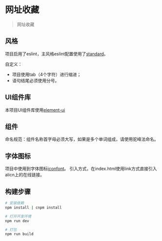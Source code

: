 # 网址收藏

> 网址收藏

## 风格
项目启用了eslint，主风格eslint配置使用了[standard](https://github.com/standard/standard/blob/master/docs/RULES-zhcn.md)。

自定义：
* 项目使用tab（4个字符）进行缩进；
* 语句结尾必须使用分号。

## UI组件库
本项目UI组件库使用[element-ui](http://element.eleme.io/#/zh-CN/)

## 组件
命名规范：组件名称首字母必须大写，如果是多个单词组成，请使用驼峰法命名。

## 字体图标
项目中使用到字体图标[iconfont](http://www.iconfont.cn)。
引入方式，在index.html使用link方式直接引入alicn上的在线链接。


## 构建步骤

``` bash
# 安装依赖
npm install | cnpm install

# 打开开发环境
npm run dev

# 打包
npm run build